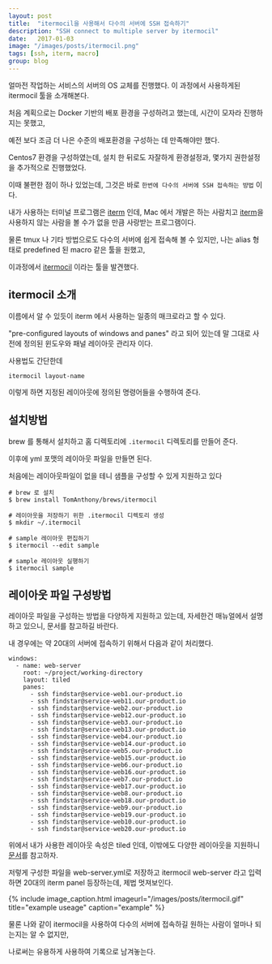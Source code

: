 ```yaml
---
layout: post
title:  "itermocil을 사용해서 다수의 서버에 SSH 접속하기"
description: "SSH connect to multiple server by itermocil"
date:   2017-01-03
image: "/images/posts/itermocil.png"
tags: [ssh, iterm, macro]
group: blog
---
```


얼마전 작업하는 서비스의 서버의 OS 교체를 진행했다. 이 과정에서 사용하게된 itermocil 툴을 소개해본다.

<!--more-->

처음 계획으로는 Docker 기반의 배포 환경을 구성하려고 했는데, 시간이 모자라 진행하지는 못했고,

예전 보다 조금 더 나은 수준의 배포환경을 구성하는 데 만족해야만 했다.

Centos7 환경을 구성하였는데, 설치 한 뒤로도 자잘하게 환경설정과, 몇가지 권한설정을 추가적으로 진행했었다.

이때 불편한 점이 하나 있었는데, 그것은 바로 `한번에 다수의 서버에 SSH 접속하는 방법` 이다.

내가 사용하는 터미널 프로그램은 [iterm](https://www.iterm2.com/) 인데, Mac 에서 개발은 하는 사람치고 [iterm](https://www.iterm2.com/)을 사용하지 않는 사람을 볼 수가 없을 만큼 사랑받는 프로그램이다.

물론 tmux 나 기타 방법으로도 다수의 서버에 쉽게 접속해 볼 수 있지만, 나는 alias 형태로 predefined 된 macro 같은 툴을 원했고,

이과정에서 [itermocil](https://github.com/TomAnthony/itermocil) 이라는 툴을 발견했다.

## itermocil 소개

이름에서 알 수 있듯이 iterm 에서 사용하는 일종의 매크로라고 할 수 있다.

"pre-configured layouts of windows and panes" 라고 되어 있는데 말 그대로 사전에 정의된 윈도우와 패널 레이아웃 관리자 이다.

사용법도 간단한데

```
itermocil layout-name
```

이렇게 하면 지정된 레이아웃에 정의된 명령어들을 수행하여 준다.

## 설치방법

brew 를 통해서 설치하고 홈 디렉토리에 `.itermocil` 디렉토리를 만들어 준다.

이후에 yml 포맷의 레이아웃 파일을 만들면 된다.

처음에는 레이아웃파일이 없을 테니 샘플을 구성할 수 있게 지원하고 있다


```
# brew 로 설치
$ brew install TomAnthony/brews/itermocil

# 레이아웃을 저장하기 위한 .itermocil 디렉토리 생성
$ mkdir ~/.itermocil

# sample 레이아웃 편집하기
$ itermocil --edit sample

# sample 레이아웃 실행하기
$ itermocil sample
```

## 레이아웃 파일 구성방법

레이아웃 파일을 구성하는 방법을 다양하게 지원하고 있는데, 자세한건 매뉴얼에서 설명하고 있으니, 문서를 참고하길 바란다.

내 경우에는 약 20대의 서버에 접속하기 위해서 다음과 같이 처리했다.

```
windows:
  - name: web-server
    root: ~/project/working-directory
    layout: tiled
    panes:
      - ssh findstar@service-web1.our-product.io
      - ssh findstar@service-web11.our-product.io
      - ssh findstar@service-web2.our-product.io
      - ssh findstar@service-web12.our-product.io
      - ssh findstar@service-web3.our-product.io
      - ssh findstar@service-web13.our-product.io
      - ssh findstar@service-web4.our-product.io
      - ssh findstar@service-web14.our-product.io
      - ssh findstar@service-web5.our-product.io
      - ssh findstar@service-web15.our-product.io
      - ssh findstar@service-web6.our-product.io
      - ssh findstar@service-web16.our-product.io
      - ssh findstar@service-web7.our-product.io
      - ssh findstar@service-web17.our-product.io
      - ssh findstar@service-web8.our-product.io
      - ssh findstar@service-web18.our-product.io
      - ssh findstar@service-web9.our-product.io
      - ssh findstar@service-web19.our-product.io
      - ssh findstar@service-web10.our-product.io
      - ssh findstar@service-web20.our-product.io
```

위에서 내가 사용한 레이아웃 속성은 tiled 인데, 이밖에도 다양한 레이아웃을 지원하니 [문서](https://github.com/TomAnthony/itermocil/blob/master/LAYOUTS.md)를 참고하자.

저렇게 구성한 파일을 web-server.yml로 저장하고 itermocil web-server 라고 입력하면 20대의 iterm panel 등장하는데, 제법 멋져보인다.

 {% include image_caption.html imageurl="/images/posts/itermocil.gif" title="example useage" caption="example" %}

물론 나와 같이 itermocil을 사용하여 다수의 서버에 접속하길 원하는 사람이 얼마나 되는지는 알 수 없지만,

나로써는 유용하게 사용하여 기록으로 남겨놓는다.

